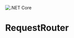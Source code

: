 ![.NET Core](https://github.com/KelvinVail/RequestRouter/workflows/.NET%20Core/badge.svg)

# RequestRouter
